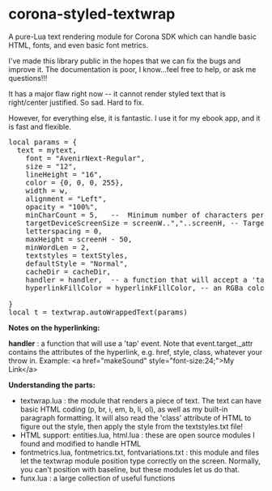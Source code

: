corona-styled-textwrap
======================

A pure-Lua text rendering module for Corona SDK which can handle basic HTML, fonts, and even basic font metrics.

I've made this library public in the hopes that we can fix the bugs and improve it. The documentation is poor, I know...feel free to help, or ask me questions!!!

It has a major flaw right now -- it cannot render styled text that is right/center justified. So sad. Hard to fix.

However, for everything else, it is fantastic. I use it for my ebook app, and it is fast and flexible.

<pre>
local params = {
  text = mytext,
	font = "AvenirNext-Regular",
	size = "12",
	lineHeight = "16",
	color = {0, 0, 0, 255},
	width = w,
	alignment = "Left",
	opacity = "100%",
	minCharCount = 5,	-- 	Minimum number of characters per line. Start low.
	targetDeviceScreenSize = screenW..","..screenH,	-- Target screen size, may be different from current screen size
	letterspacing = 0,
	maxHeight = screenH - 50,
	minWordLen = 2,
	textstyles = textStyles,
	defaultStyle = "Normal",
	cacheDir = cacheDir,
	handler = handler,  -- a function that will accept a 'tap' event
	hyperlinkFillColor = hyperlinkFillColor, -- an RGBa color in a string, like this: "200,120,255,100"

}
local t = textwrap.autoWrappedText(params)
</pre>

<b>Notes on the hyperlinking:</b>

<b>handler</b> : a function that will use a 'tap' event. Note that event.target._attr contains the attributes of the hyperlink, e.g. href, style, class, whatever your throw in. 
Example: &lt;a href="makeSound" style="font-size:24;"&gt;My Link&lt;/a&gt;

<b>Understanding the parts:</b>
- textwrap.lua : the module that renders a piece of text. The text can have basic HTML coding (p, br, i, em, b, li, ol), as well as my built-in paragraph formatting. It will also read the 'class' attribute of HTML to figure out the style, then apply the style from the textstyles.txt file!
- HTML support: entities.lua, html.lua : these are open source modules I found and modified to handle HTML
- fontmetrics.lua, fontmetrics.txt, fontvariations.txt : this module and files let the textwrap module position type correctly on the screen. Normally, you can't position with baseline, but these modules let us do that.
- funx.lua : a large collection of useful functions
